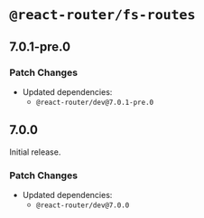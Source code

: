 # `@react-router/fs-routes`

## 7.0.1-pre.0

### Patch Changes

- Updated dependencies:
  - `@react-router/dev@7.0.1-pre.0`

## 7.0.0

Initial release.

### Patch Changes

- Updated dependencies:
  - `@react-router/dev@7.0.0`
